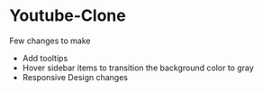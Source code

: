# Youtube-Clone

Few changes to make

- Add tooltips
- Hover sidebar items to transition the background color to gray
- Responsive Design changes
